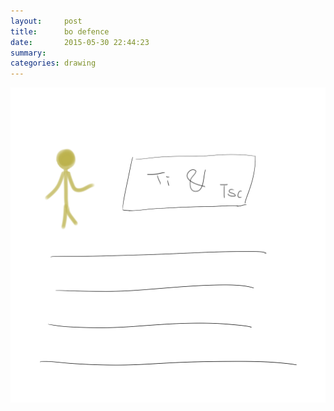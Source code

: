 ```yaml
---
layout:     post
title:      bo defence
date:       2015-05-30 22:44:23
summary:    
categories: drawing
---
```

![bo defence](/images/diary/bo-defence.png "Another buddy turned PhD today.")
